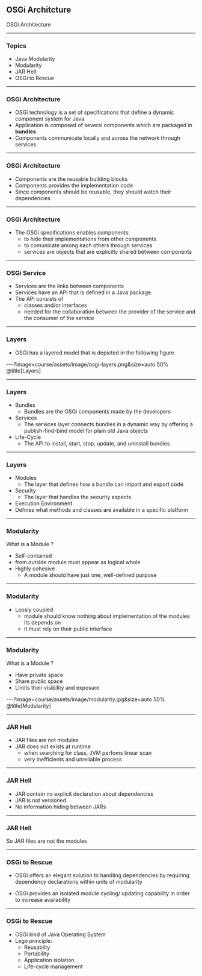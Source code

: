 
## OSGi Architcture
 
 OSGi Architecture

---

### Topics

* Java Modularity
* Modularity
* JAR Hell
* OSGi to Rescue

---

### OSGi Architecture

* OSGi technology is a set of specifications that define a dynamic component system for Java
* Application is composed of several components which are packaged in <b>bundles</b>
* Components communicate locally and across the network through services

---

### OSGi Architecture

* Components are the reusable building blocks
* Components provides the implementation code
* Since components should be reusable, they should watch their dependencies 

---

### OSGi Architecture

* The OSGi specifications enables components:
   * to hide their implementations from other components 
   * to comunicate among each others through services
   * services are objects that are explicitly shared between components

---

### OSGi Service

* Services are the links between components
* Services have an API that is defined in a Java package
* The API consists of 
   * classes and/or interfaces 
   * needed for the collaboration between the provider of the service and the consumer of the service
   
---

### Layers 

* OSGi has a layered model that is depicted in the following figure.

---?image=course/assets/image/osgi-layers.png&size=auto 50%
@title[Layers]

---

### Layers 

* Bundles 
  * Bundles are the OSGi components made by the developers
* Services 
  * The services layer connects bundles in a dynamic way by offering a publish-find-bind model for plain old Java objects
* Life-Cycle
  * The API to install, start, stop, update, and uninstall bundles
---

### Layers

* Modules 
  * The layer that defines how a bundle can import and export code
* Security 
  * The layer that handles the security aspects
* Execution Environment 
 * Defines what methods and classes are available in a specific platform
 


---

### Modularity

What is a Module ?

* Self-contained
 * from outside module must appear as logical whole
* Highly cohesive
  *  A module should have just one, well-defined purpose 

---

### Modularity

* Loosly coupled
  * module should know nothing about implementation of the modules its depends on
  * it must rely on their public interface

---

### Modularity

What is a Module ?

* Have private space 
* Share public space
* Limits their visibility and exposure

---?image=course/assets/image/modularity.jpg&size=auto 50%
@title[Modularity]

---
### JAR Hell

* JAR files are not modules
* JAR does not exists at runtime
  * when searching for class, JVM perfoms linear scan 
  * very inefficients and unreliable process
  
---

### JAR Hell
  
* JAR contain no explicit declaration about dependencies
* JAR is not versioned
* No information hiding between JARs 
  
---

### JAR Hell

So JAR files are not the modules

---

### OSGi to Rescue

* OSGi offers an elegant solution to handling
dependencies by requiring dependency
declarations within units of modularity

* OSGi provides an isolated module cycling/
updating capability in order to increase availability

---

### OSGi to Rescue

* OSGi kind of Java Operating System
* Lego principle:
  * Reusabilty
  * Portability
  * Application isolation
  * Life-cycle management
  
